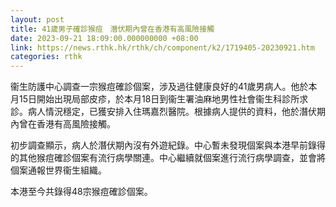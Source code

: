 ```yaml
---
layout: post
title: 41歲男子確診猴痘　潛伏期內曾在香港有高風險接觸
date: 2023-09-21 18:09:00.000000000 +08:00
link: https://news.rthk.hk/rthk/ch/component/k2/1719405-20230921.htm
categories: rthk
---
```


衞生防護中心調查一宗猴痘確診個案，涉及過往健康良好的41歲男病人。他於本月15日開始出現局部皮疹，於本月18日到衞生署油麻地男性社會衞生科診所求診。病人情況穩定，已獲安排入住瑪嘉烈醫院。根據病人提供的資料，他於潛伏期內曾在香港有高風險接觸。
 
初步調查顯示，病人於潛伏期內沒有外遊紀錄。中心暫未發現個案與本港早前錄得的其他猴痘確診個案有流行病學關連。中心繼續就個案進行流行病學調查，並會將個案通報世界衞生組織。
 
本港至今共錄得48宗猴痘確診個案。
